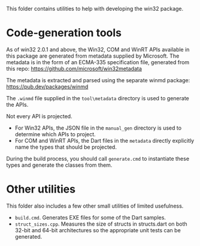 This folder contains utilities to help with developing the win32 package.

# Code-generation tools

As of win32 2.0.1 and above, the Win32, COM and WinRT APIs available in this
package are generated from metadata supplied by Microsoft. The metadata is in
the form of an ECMA-335 specification file, generated from this repo:
  <https://github.com/microsoft/win32metadata>

The metadata is extracted and parsed using the separate winmd package:
  <https://pub.dev/packages/winmd>

The `.winmd` file supplied in the `tool\metadata` directory is used to generate
the APIs.

Not every API is projected.

- For Win32 APIs, the JSON file in the `manual_gen` directory is used to
  determine which APIs to project.
- For COM and WinRT APIs, the Dart files in the `metadata` directly explicitly
  name the types that should be projected.

During the build process, you should call `generate.cmd` to instantiate these
types and generate the classes from them.

# Other utilities

This folder also includes a few other small utilities of limited usefulness.

- `build.cmd`. Generates EXE files for some of the Dart samples.
- `struct_sizes.cpp`. Measures the size of structs in structs.dart on both
  32-bit and 64-bit architectures so the appropriate unit tests can be
  generated.
